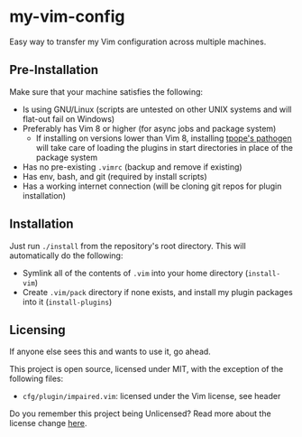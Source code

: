 # my-vim-config

Easy way to transfer my Vim configuration across multiple machines.

## Pre-Installation

Make sure that your machine satisfies the following:
- Is using GNU/Linux (scripts are untested on other UNIX systems and will
  flat-out fail on Windows)
- Preferably has Vim 8 or higher (for async jobs and package system)
  - If installing on versions lower than Vim 8, installing [tpope's pathogen][1]
    will take care of loading the plugins in start directories in place of the
    package system
- Has no pre-existing `.vimrc` (backup and remove if existing)
- Has env, bash, and git (required by install scripts)
- Has a working internet connection (will be cloning git repos for plugin
  installation)

[1]: https://github.com/tpope/vim-pathogen

## Installation

Just run `./install` from the repository's root directory. This will
automatically do the following:
- Symlink all of the contents of `.vim` into your home directory (`install-vim`)
- Create `.vim/pack` directory if none exists, and install my plugin packages
  into it (`install-plugins`)

## Licensing

If anyone else sees this and wants to use it, go ahead.

This project is open source, licensed under MIT, with the exception of the
following files:

- `cfg/plugin/impaired.vim`: licensed under the Vim license, see header

Do you remember this project being Unlicensed? Read more about the license
change [here][license-change].

[license-change]: https://github.com/igemnace/dotfiles/issues/2
